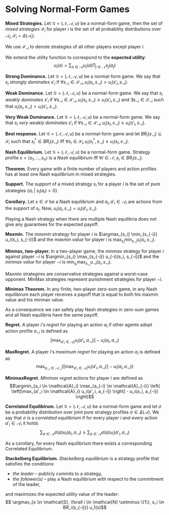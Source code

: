 # Solving Normal-Form Games


**Mixed Strategies.** Let $\mathcal{G} = (\mathcal{N}, \mathcal{A}, u)$ be a normal-form game, then the set of *mixed strategies* $\mathcal{S}_i$ for player $i$ is the set of all probability distributions over $\mathcal{A}_i, \mathcal{S}_i = \Delta(\mathcal{A}_i)$.

We use $\mathcal{S}_{-i}$ to denote strategies of all other players except player $i$.

We extend the utility function to correspond to the **expected utility**:
$$u_i(s) = \sum_{a \in \mathcal{A}} u_i(a) \prod_{j \in \mathcal{N}} s_j(a_j)$$

**Strong Dominance.** Let $\mathcal{G} = (\mathcal{N}, \mathcal{A}, u)$ be a normal-form game. We say that $s_i$ *strongly  dominates* $s'_i$ if $\forall s_{-i} \in \mathcal{S}_{-i}, u_i(s_i, s_{-i}) > u_i(s'_i, s_{-i})$.

**Weak Dominance.** Let $\mathcal{G} = (\mathcal{N}, \mathcal{A}, u)$ be a normal-form game. We say that $s_i$ *weakly dominates* $s'_i$ if $\forall s_{-i} \in \mathcal{S}_{-i}, u_i(s_i, s_{-i}) \geq u_i(s'_i, s_{-i})$ and $\exists s_{-i} \in \mathcal{S}_{-i}$ such that $u_i(s_i, s_{-i}) > u_i(s'_i, s_{-i})$.

**Very Weak Dominance.** Let $\mathcal{G} = (\mathcal{N}, \mathcal{A}, u)$ be a normal-form game. We say that $s_i$ *very weakly dominates* $s'_i$ if $\forall s_{-i} \in \mathcal{S}_{-i}, u_i(s_i, s_{-i}) \geq u_i(s'_i, s_{-i})$.

**Best response.** Let $\mathcal{G} = (\mathcal{N}, \mathcal{A}, u)$ be a normal-form game and let $BR_i(s_{-i}) \subseteq \mathcal{S}_i$ such that $s_i^* \in BR_i(s_{-i})$ iff $\forall s_i \in \mathcal{S}_i, u_i(s_i^*, s_{-i}) \geq u_i(s_i, s_{-i})$.

**Nash Equilibrium.** Let $\mathcal{G} = (\mathcal{N}, \mathcal{A}, u)$ be a normal-form game. Strategy profile $s = \langle s_1, \dots, s_n \rangle$ is a *Nash equilibirum* iff $\forall i \in \mathcal{N}, s_i \in BR_i(s_{-i})$.

**Theorem.** Every game with a finite number of players and action profiles has at least one Nash equilibrium in mixed strategies.

**Support.** The *support* of a mixed strategy $s_i$ for a player $i$ is the set of pure strategies $\{a_i \ | \ s_i (a_i) > 0 \}$.

**Corollary.** Let $s \in \mathcal{S}$ be a Nash equilibrium and $a_i, a'_i \in \mathcal{A}_i$ are actions from the support of $s_i$. Now, $u_i(a_i, s_{-i}) = u_i(a'_i, s_{-i})$.

Playing a Nash strategy when there are multiple Nash equilibria does not give any guarantees for the expected payoff.

**Maxmin.** The *maxmin* strategy for player $i$ is $\argmax_{s_i} \min_{s_{-i}} u_i(s_i, s_{-i})$ and the *maxmin value* for player $i$ is $\max_{s_i} \min_{s_{-i}} u_i(s_i, s_{-i})$.

**Minmax, two-player.** In a two-player game, the *minmax* strategy for player $i$ against player $-i$ is $\argmin_{s_i} \max_{s_{-i}} u_{-i}(s_i, s_{-i})$ and the *minmax value* for player $-i$ is $\min_{s_i} \max_{s_{-i}} u_{-i}(s_i, s_{-i})$.

Maxmin strategires are conservative strategies against a worst-case opponent. MinMax strategies represent punishment strategies for player $-i$.

**Minimax Theorem.** In any finite, two-player zero-sum game, in any Nash equilibirum each player receives a payoff that is equal to both his maxmin value and his minmax value.

As a consequence we can safely play Nash strategies in zero-sum games and all Nash equilibria have the same payoff.

**Regret.** A player $i$'s *regret* for playing an action $a_i$ if other agents adopt action profile $a_{-i}$ is defined as
$$\left[\max_{a'_i \in \mathcal{A}_i} u_i(a'_i, a_{-i}) \right] - u_i(a_i, a_{-i})$$

**MaxRegret.** A player $i$'s *maximum regret* for playing an action $a_i$ is defined as
$$\max_{a_{-i} \in \mathcal{A}_{-i}} \left( \left[\max_{a'_i \in \mathcal{A}_i} u_i(a'_i, a_{-i}) \right] - u_i(a_i, a_{-i}) \right)$$

**MinimaxRegret.** *Minimax regret* actions for player $i$ are defined as
$$\argmin_{a_i \in \mathcal{A}_i} \max_{a_{-i} \in \mathcal{A}_{-i}} \left( \left[\max_{a'_i \in \mathcal{A}_i} u_i(a'_i, a_{-i}) \right] - u_i(a_i, a_{-i}) \right)$$

**Correlated Equilibirum.** Let $\mathcal{G} = (\mathcal{N}, \mathcal{A}, u)$ be a normal-form game and let $\sigma$ be a probability distribution over joint pure strategy profiles $\sigma \in \Delta(\mathcal{A})$. We say that $\sigma$ is a *correlated equilibrium* if for every player $i$ and every action $a'_i \in \mathcal{A}_i$ it holds
$$\sum_{a \in \mathcal{A}} \sigma(a) u_i(a_i, a_{-i}) \geq  \sum_{a \in \mathcal{A}} \sigma(a) u_i(a'_i, a_{-i})$$

As a corollary, for every Nash equilibrium there exists a corresponding Correlated Equilibrium.

**Stackelberg Equilibrium.** *Stackelberg equilibrium* is a strategy profile that satisfies the conditions:

* *the leader* – publicly commits to a strategy,
* *the follower(s)* – play a Nash equilibrium with respect to the commitment of the leader,

and maximizes the expected utility value of the leader:
$$ \argmax_{s \in \mathcal{S}, \forall i \in \mathcal{N} \setminus \{1\}, s_i \in BR_i(s_{-i})} u_1(s)$$
